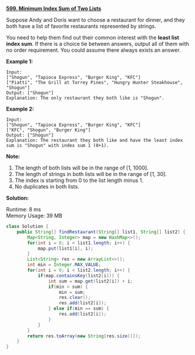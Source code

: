 **[599. Minimum Index Sum of Two Lists](https://leetcode.com/problems/minimum-index-sum-of-two-lists/)**

Suppose Andy and Doris want to choose a restaurant for dinner, and they both have a list of favorite restaurants represented by strings.

You need to help them find out their common interest with the **least list index sum**. If there is a choice tie between answers, output all of them with no order requirement. You could assume there always exists an answer.

**Example 1:**
```
Input:
["Shogun", "Tapioca Express", "Burger King", "KFC"]
["Piatti", "The Grill at Torrey Pines", "Hungry Hunter Steakhouse", "Shogun"]
Output: ["Shogun"]
Explanation: The only restaurant they both like is "Shogun".
```

**Example 2:**
```
Input:
["Shogun", "Tapioca Express", "Burger King", "KFC"]
["KFC", "Shogun", "Burger King"]
Output: ["Shogun"]
Explanation: The restaurant they both like and have the least index sum is "Shogun" with index sum 1 (0+1).
```

**Note:**

1. The length of both lists will be in the range of [1, 1000].
2. The length of strings in both lists will be in the range of [1, 30].
3. The index is starting from 0 to the list length minus 1.
4. No duplicates in both lists.

**Solution:**

Runtime: 8 ms<br/>
Memory Usage: 39 MB

```java
class Solution {
    public String[] findRestaurant(String[] list1, String[] list2) {
        Map<String, Integer> map = new HashMap<>();        
        for(int i = 0; i < list1.length; i++) {
            map.put(list1[i], i);
        }
        List<String> res = new ArrayList<>();
        int min = Integer.MAX_VALUE;
        for(int i = 0; i < list2.length; i++) {
            if(map.containsKey(list2[i])) {
                int sum = map.get(list2[i]) + i;
                if(min > sum) {
                    min = sum;
                    res.clear();
                    res.add(list2[i]);
                } else if(min == sum) {
                    res.add(list2[i]);
                }
            }
        }
        return res.toArray(new String[res.size()]);
    }
}
```